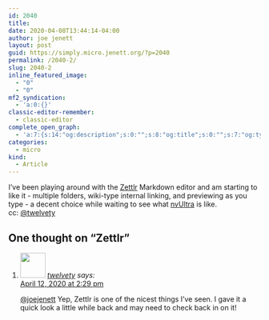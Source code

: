 ```yaml
---
id: 2040
title: 
date: 2020-04-08T13:44:14-04:00
author: joe jenett
layout: post
guid: https://simply.micro.jenett.org/?p=2040
permalink: /2040-2/
slug: 2040-2
inline_featured_image:
  - "0"
  - "0"
mf2_syndication:
  - 'a:0:{}'
classic-editor-remember:
  - classic-editor
complete_open_graph:
  - 'a:7:{s:14:"og:description";s:0:"";s:8:"og:title";s:0:"";s:7:"og:type";s:0:"";s:12:"twitter:card";s:7:"summary";s:15:"twitter:creator";s:0:"";s:19:"twitter:description";s:0:"";s:8:"og:image";s:0:"";}'
categories:
  - micro
kind:
  - Article
---
```

I’ve been playing around with the [Zettlr](https://www.zettlr.com) Markdown editor and am starting to like it - multiple folders, wiki-type internal linking, and previewing as you type - a decent choice while waiting to see what [nvUltra](https://nvultra.com/) is like.  
cc: [@twelvety](https://micro.blog/twelvety "Phil")

<h2 id="comments-title">One thought on “<span>Zettlr</span>”		</h2>


<ol class="commentlist">
<li class="comment even thread-even depth-1 u-comment h-cite h-entry p-comment" id="li-comment-466">
<article id="comment-466" class="comment " itemprop="comment" itemscope="" itemtype="http://schema.org/Comment">
<footer>
<address class="comment-author p-author author vcard hcard h-card" itemprop="creator" itemscope="" itemtype="http://schema.org/Person">
<img alt="" src="https://micro.blog/twelvety/avatar.jpg" srcset="https://micro.blog/twelvety/avatar.jpg 2x" class="avatar avatar-50 photo avatar-default local-avatar u-photo" itemprop="image" loading="lazy" width="50" height="50">				<cite class="fn p-name" itemprop="name"><a href="https://micro.blog/twelvety" rel="external nofollow ugc" class="u-url url">twelvety</a></cite> <span class="says">says:</span>					</address>
<!-- .comment-author .vcard -->

<div class="comment-meta commentmetadata">
<a href="https://micro.blog/twelvety/9348016"><time class="updated published dt-updated dt-published" datetime="2020-04-12T14:29:47-04:00" itemprop="datePublished dateModified dateCreated">
April 12, 2020 at 2:29 pm						</time></a>
</div>
<!-- .comment-meta .commentmetadata -->
</footer>

<div class="comment-content e-content p-summary p-name" itemprop="text name description">
<p><a href="https://micro.blog/joejenett" rel="nofollow ugc">@joejenett</a> Yep, Zettlr is one of the nicest things I’ve seen. I gave it a quick look a little while back and may need to check back in on it!</p></div></article></li></ol>